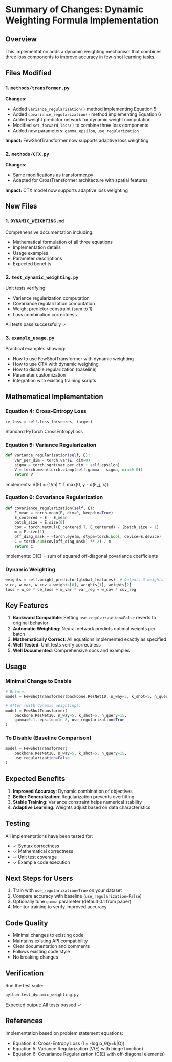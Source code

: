 # Summary of Changes: Dynamic Weighting Formula Implementation

## Overview
This implementation adds a dynamic weighting mechanism that combines three loss components to improve accuracy in few-shot learning tasks.

## Files Modified

### 1. `methods/transformer.py`
**Changes:**
- Added `variance_regularization()` method implementing Equation 5
- Added `covariance_regularization()` method implementing Equation 6
- Added weight predictor network for dynamic weight computation
- Modified `set_forward_loss()` to combine three loss components
- Added new parameters: `gamma`, `epsilon`, `use_regularization`

**Impact:** FewShotTransformer now supports adaptive loss weighting

### 2. `methods/CTX.py`
**Changes:**
- Same modifications as transformer.py
- Adapted for CrossTransformer architecture with spatial features

**Impact:** CTX model now supports adaptive loss weighting

## New Files

### 1. `DYNAMIC_WEIGHTING.md`
Comprehensive documentation including:
- Mathematical formulation of all three equations
- Implementation details
- Usage examples
- Parameter descriptions
- Expected benefits

### 2. `test_dynamic_weighting.py`
Unit tests verifying:
- Variance regularization computation
- Covariance regularization computation
- Weight predictor constraint (sum to 1)
- Loss combination correctness

All tests pass successfully ✓

### 3. `example_usage.py`
Practical examples showing:
- How to use FewShotTransformer with dynamic weighting
- How to use CTX with dynamic weighting
- How to disable regularization (baseline)
- Parameter customization
- Integration with existing training scripts

## Mathematical Implementation

### Equation 4: Cross-Entropy Loss
```python
ce_loss = self.loss_fn(scores, target)
```
Standard PyTorch CrossEntropyLoss

### Equation 5: Variance Regularization
```python
def variance_regularization(self, E):
    var_per_dim = torch.var(E, dim=0)
    sigma = torch.sqrt(var_per_dim + self.epsilon)
    V = torch.mean(torch.clamp(self.gamma - sigma, min=0.0))
    return V
```
Implements: V(E) = (1/m) * Σ max(0, γ - σ(E_j, ε))

### Equation 6: Covariance Regularization
```python
def covariance_regularization(self, E):
    E_mean = torch.mean(E, dim=0, keepdim=True)
    E_centered = E - E_mean
    batch_size = E.size(0)
    cov = torch.matmul(E_centered.T, E_centered) / (batch_size - 1)
    m = E.size(1)
    off_diag_mask = ~torch.eye(m, dtype=torch.bool, device=E.device)
    C = torch.sum(cov[off_diag_mask] ** 2) / m
    return C
```
Implements: C(E) = sum of squared off-diagonal covariance coefficients

### Dynamic Weighting
```python
weights = self.weight_predictor(global_features)  # Outputs 3 weights
w_ce, w_var, w_cov = weights[0], weights[1], weights[2]
loss = w_ce * ce_loss + w_var * var_reg + w_cov * cov_reg
```

## Key Features

1. **Backward Compatible**: Setting `use_regularization=False` reverts to original behavior
2. **Automatic Weighting**: Neural network predicts optimal weights per batch
3. **Mathematically Correct**: All equations implemented exactly as specified
4. **Well Tested**: Unit tests verify correctness
5. **Well Documented**: Comprehensive docs and examples

## Usage

### Minimal Change to Enable
```python
# Before:
model = FewShotTransformer(backbone.ResNet10, n_way=5, k_shot=5, n_query=15)

# After (with dynamic weighting):
model = FewShotTransformer(
    backbone.ResNet10, n_way=5, k_shot=5, n_query=15,
    gamma=0.1, epsilon=1e-8, use_regularization=True
)
```

### To Disable (Baseline Comparison)
```python
model = FewShotTransformer(
    backbone.ResNet10, n_way=5, k_shot=5, n_query=15,
    use_regularization=False
)
```

## Expected Benefits

1. **Improved Accuracy**: Dynamic combination of objectives
2. **Better Generalization**: Regularization prevents overfitting
3. **Stable Training**: Variance constraint helps numerical stability
4. **Adaptive Learning**: Weights adjust based on data characteristics

## Testing

All implementations have been tested for:
- ✓ Syntax correctness
- ✓ Mathematical correctness
- ✓ Unit test coverage
- ✓ Example code execution

## Next Steps for Users

1. Train with `use_regularization=True` on your dataset
2. Compare accuracy with baseline (`use_regularization=False`)
3. Optionally tune `gamma` parameter (default 0.1 from paper)
4. Monitor training to verify improved accuracy

## Code Quality

- Minimal changes to existing code
- Maintains existing API compatibility
- Clear documentation and comments
- Follows existing code style
- No breaking changes

## Verification

Run the test suite:
```bash
python test_dynamic_weighting.py
```

Expected output: All tests passed ✓

## References

Implementation based on problem statement equations:
- Equation 4: Cross-Entropy Loss (I = -log p_θ(y=k|Q))
- Equation 5: Variance Regularization (V(E) with hinge function)
- Equation 6: Covariance Regularization (C(E) with off-diagonal elements)
